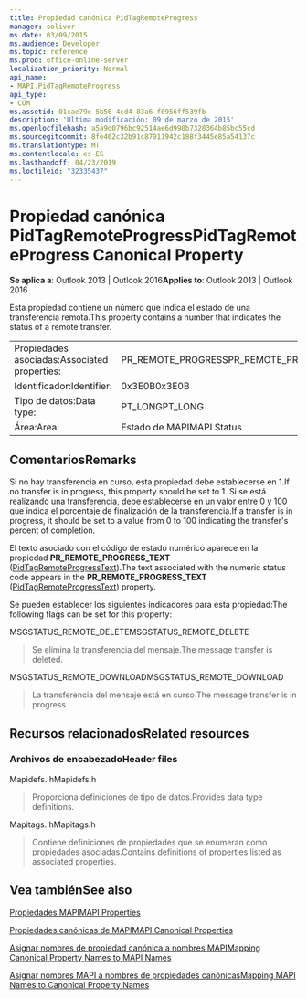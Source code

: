 ```yaml
---
title: Propiedad canónica PidTagRemoteProgress
manager: soliver
ms.date: 03/09/2015
ms.audience: Developer
ms.topic: reference
ms.prod: office-online-server
localization_priority: Normal
api_name:
- MAPI.PidTagRemoteProgress
api_type:
- COM
ms.assetid: 01cae79e-5b56-4cd4-83a6-f0956ff539fb
description: 'Última modificación: 09 de marzo de 2015'
ms.openlocfilehash: a5a9d0796bc92514ae6d990b7328364b85bc55cd
ms.sourcegitcommit: 8fe462c32b91c87911942c188f3445e85a54137c
ms.translationtype: MT
ms.contentlocale: es-ES
ms.lasthandoff: 04/23/2019
ms.locfileid: "32335437"
---
```

# <a name="pidtagremoteprogress-canonical-property"></a><span data-ttu-id="106f2-103">Propiedad canónica PidTagRemoteProgress</span><span class="sxs-lookup"><span data-stu-id="106f2-103">PidTagRemoteProgress Canonical Property</span></span>

  
  
<span data-ttu-id="106f2-104">**Se aplica a**: Outlook 2013 | Outlook 2016</span><span class="sxs-lookup"><span data-stu-id="106f2-104">**Applies to**: Outlook 2013 | Outlook 2016</span></span> 
  
<span data-ttu-id="106f2-105">Esta propiedad contiene un número que indica el estado de una transferencia remota.</span><span class="sxs-lookup"><span data-stu-id="106f2-105">This property contains a number that indicates the status of a remote transfer.</span></span>
  
|||
|:-----|:-----|
|<span data-ttu-id="106f2-106">Propiedades asociadas:</span><span class="sxs-lookup"><span data-stu-id="106f2-106">Associated properties:</span></span>  <br/> |<span data-ttu-id="106f2-107">PR_REMOTE_PROGRESS</span><span class="sxs-lookup"><span data-stu-id="106f2-107">PR_REMOTE_PROGRESS</span></span>  <br/> |
|<span data-ttu-id="106f2-108">Identificador:</span><span class="sxs-lookup"><span data-stu-id="106f2-108">Identifier:</span></span>  <br/> |<span data-ttu-id="106f2-109">0x3E0B</span><span class="sxs-lookup"><span data-stu-id="106f2-109">0x3E0B</span></span>  <br/> |
|<span data-ttu-id="106f2-110">Tipo de datos:</span><span class="sxs-lookup"><span data-stu-id="106f2-110">Data type:</span></span>  <br/> |<span data-ttu-id="106f2-111">PT_LONG</span><span class="sxs-lookup"><span data-stu-id="106f2-111">PT_LONG</span></span>  <br/> |
|<span data-ttu-id="106f2-112">Área:</span><span class="sxs-lookup"><span data-stu-id="106f2-112">Area:</span></span>  <br/> |<span data-ttu-id="106f2-113">Estado de MAPI</span><span class="sxs-lookup"><span data-stu-id="106f2-113">MAPI Status</span></span>  <br/> |
   
## <a name="remarks"></a><span data-ttu-id="106f2-114">Comentarios</span><span class="sxs-lookup"><span data-stu-id="106f2-114">Remarks</span></span>

<span data-ttu-id="106f2-115">Si no hay transferencia en curso, esta propiedad debe establecerse en 1.</span><span class="sxs-lookup"><span data-stu-id="106f2-115">If no transfer is in progress, this property should be set to 1.</span></span> <span data-ttu-id="106f2-116">Si se está realizando una transferencia, debe establecerse en un valor entre 0 y 100 que indica el porcentaje de finalización de la transferencia.</span><span class="sxs-lookup"><span data-stu-id="106f2-116">If a transfer is in progress, it should be set to a value from 0 to 100 indicating the transfer's percent of completion.</span></span>
  
<span data-ttu-id="106f2-117">El texto asociado con el código de estado numérico aparece en la propiedad **PR_REMOTE_PROGRESS_TEXT** ([PidTagRemoteProgressText](pidtagremoteprogresstext-canonical-property.md)).</span><span class="sxs-lookup"><span data-stu-id="106f2-117">The text associated with the numeric status code appears in the **PR_REMOTE_PROGRESS_TEXT** ([PidTagRemoteProgressText](pidtagremoteprogresstext-canonical-property.md)) property.</span></span>
  
<span data-ttu-id="106f2-118">Se pueden establecer los siguientes indicadores para esta propiedad:</span><span class="sxs-lookup"><span data-stu-id="106f2-118">The following flags can be set for this property:</span></span>
  
<span data-ttu-id="106f2-119">MSGSTATUS_REMOTE_DELETE</span><span class="sxs-lookup"><span data-stu-id="106f2-119">MSGSTATUS_REMOTE_DELETE</span></span>
  
> <span data-ttu-id="106f2-120">Se elimina la transferencia del mensaje.</span><span class="sxs-lookup"><span data-stu-id="106f2-120">The message transfer is deleted.</span></span>
    
<span data-ttu-id="106f2-121">MSGSTATUS_REMOTE_DOWNLOAD</span><span class="sxs-lookup"><span data-stu-id="106f2-121">MSGSTATUS_REMOTE_DOWNLOAD</span></span>
  
> <span data-ttu-id="106f2-122">La transferencia del mensaje está en curso.</span><span class="sxs-lookup"><span data-stu-id="106f2-122">The message transfer is in progress.</span></span>
    
## <a name="related-resources"></a><span data-ttu-id="106f2-123">Recursos relacionados</span><span class="sxs-lookup"><span data-stu-id="106f2-123">Related resources</span></span>

### <a name="header-files"></a><span data-ttu-id="106f2-124">Archivos de encabezado</span><span class="sxs-lookup"><span data-stu-id="106f2-124">Header files</span></span>

<span data-ttu-id="106f2-125">Mapidefs. h</span><span class="sxs-lookup"><span data-stu-id="106f2-125">Mapidefs.h</span></span>
  
> <span data-ttu-id="106f2-126">Proporciona definiciones de tipo de datos.</span><span class="sxs-lookup"><span data-stu-id="106f2-126">Provides data type definitions.</span></span>
    
<span data-ttu-id="106f2-127">Mapitags. h</span><span class="sxs-lookup"><span data-stu-id="106f2-127">Mapitags.h</span></span>
  
> <span data-ttu-id="106f2-128">Contiene definiciones de propiedades que se enumeran como propiedades asociadas.</span><span class="sxs-lookup"><span data-stu-id="106f2-128">Contains definitions of properties listed as associated properties.</span></span>
    
## <a name="see-also"></a><span data-ttu-id="106f2-129">Vea también</span><span class="sxs-lookup"><span data-stu-id="106f2-129">See also</span></span>



[<span data-ttu-id="106f2-130">Propiedades MAPI</span><span class="sxs-lookup"><span data-stu-id="106f2-130">MAPI Properties</span></span>](mapi-properties.md)
  
[<span data-ttu-id="106f2-131">Propiedades canónicas de MAPI</span><span class="sxs-lookup"><span data-stu-id="106f2-131">MAPI Canonical Properties</span></span>](mapi-canonical-properties.md)
  
[<span data-ttu-id="106f2-132">Asignar nombres de propiedad canónica a nombres MAPI</span><span class="sxs-lookup"><span data-stu-id="106f2-132">Mapping Canonical Property Names to MAPI Names</span></span>](mapping-canonical-property-names-to-mapi-names.md)
  
[<span data-ttu-id="106f2-133">Asignar nombres MAPI a nombres de propiedades canónicas</span><span class="sxs-lookup"><span data-stu-id="106f2-133">Mapping MAPI Names to Canonical Property Names</span></span>](mapping-mapi-names-to-canonical-property-names.md)

